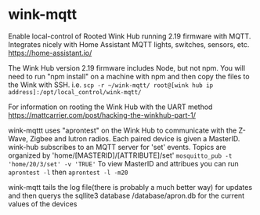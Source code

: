 # wink-mqtt
Enable local-control of Rooted Wink Hub running 2.19 firmware with MQTT. Integrates nicely with Home Assistant MQTT lights, switches, sensors, etc. https://home-assistant.io/

The Wink Hub version 2.19 firmware includes Node, but not npm. You will need to run "npm install" on a machine with npm and then copy the files to the Wink with SSH. i.e. ```scp -r ~/wink-mqtt/ root@[wink hub ip address]:/opt/local_control/wink-mqtt/```

For information on rooting the Wink Hub with the UART method https://mattcarrier.com/post/hacking-the-winkhub-part-1/

wink-mqttt uses "aprontest" on the Wink Hub to communicate with the Z-Wave, Zigbee and lutron radios. Each paired device is given a MasterID. wink-hub subscribes to an MQTT server for 'set' events. Topics are organized by 'home/[MASTERID]/[ATTRIBUTE]/set' ```mosquitto_pub -t 'home/20/3/set' -v 'TRUE'```
To view MasterID and attribues you can run ```aprontest -l``` then ```aprontest -l -m20```

wink-mqtt tails the log file(there is probably a much better way) for updates and then querys the sqllite3 database /database/apron.db for the current values of the devices

